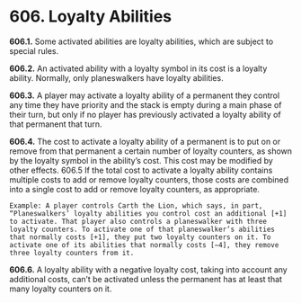 # **606.** Loyalty Abilities

**606.1.** Some activated abilities are loyalty abilities, which are subject to special rules.

**606.2.** An activated ability with a loyalty symbol in its cost is a loyalty ability. Normally, only planeswalkers have loyalty abilities.

**606.3.** A player may activate a loyalty ability of a permanent they control any time they have priority and the stack is empty during a main phase of their turn, but only if no player has previously activated a loyalty ability of that permanent that turn.

**606.4.** The cost to activate a loyalty ability of a permanent is to put on or remove from that permanent a certain number of loyalty counters, as shown by the loyalty symbol in the ability’s cost. This cost may be modified by other effects.
606.5 If the total cost to activate a loyalty ability contains multiple costs to add or remove loyalty counters, those costs are combined into a single cost to add or remove loyalty counters, as appropriate.

    Example: A player controls Carth the Lion, which says, in part, “Planeswalkers’ loyalty abilities you control cost an additional [+1] to activate. That player also controls a planeswalker with three loyalty counters. To activate one of that planeswalker’s abilities that normally costs [+1], they put two loyalty counters on it. To activate one of its abilities that normally costs [−4], they remove three loyalty counters from it.

**606.6.** A loyalty ability with a negative loyalty cost, taking into account any additional costs, can’t be activated unless the permanent has at least that many loyalty counters on it.
